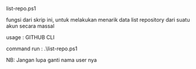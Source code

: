 list-repo.ps1

fungsi dari skrip ini, untuk melakukan menarik data list repository dari suatu akun secara massal

usage : GITHUB CLI

command run : .\list-repo.ps1

NB: Jangan lupa ganti nama user nya
